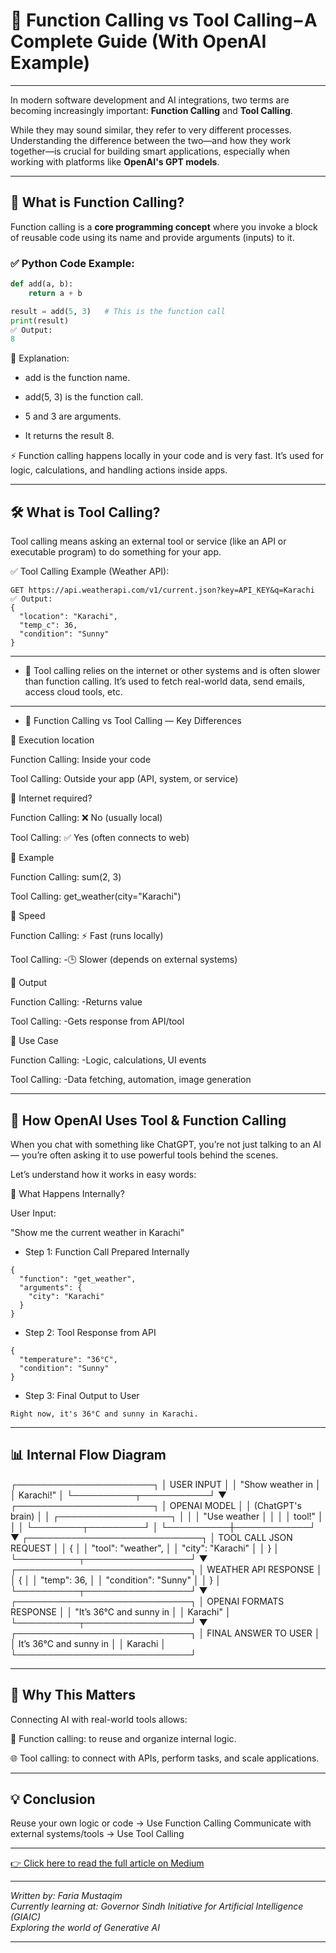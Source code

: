 # 🔧 Function Calling vs Tool Calling – A Complete Guide (With OpenAI Example)
---

In modern software development and AI integrations, two terms are becoming increasingly important: **Function Calling** and **Tool Calling**.

While they may sound similar, they refer to very different processes. Understanding the difference between the two—and how they work together—is crucial for building smart applications, especially when working with platforms like **OpenAI's GPT models**.

---

## 📌 What is Function Calling?

Function calling is a **core programming concept** where you invoke a block of reusable code using its name and provide arguments (inputs) to it.

### ✅ Python Code Example:

```python
def add(a, b):
    return a + b

result = add(5, 3)   # This is the function call
print(result)
✅ Output:
8
```

🔎 Explanation:

- add is the function name.

- add(5, 3) is the function call.

- 5 and 3 are arguments.

- It returns the result 8.

⚡ Function calling happens locally in your code and is very fast. It’s used for logic, calculations, and handling actions inside apps.

---

 ## 🛠️ What is Tool Calling?

Tool calling means asking an external tool or service (like an API or executable program) to do something for your app.

✅ Tool Calling Example (Weather API):

```
GET https://api.weatherapi.com/v1/current.json?key=API_KEY&q=Karachi
✅ Output:
{
  "location": "Karachi",
  "temp_c": 36,
  "condition": "Sunny"
}
```

---

- 📡 Tool calling relies on the internet or other systems and is often slower than function calling. It’s used to fetch real-world data, send emails, access cloud tools, etc.

---

- 🔁 Function Calling vs Tool Calling — Key Differences

🔹 Execution location

Function Calling: 
Inside your code

Tool Calling: 
Outside your app (API, system, or service)

🔹 Internet required?

Function Calling: 
❌ No (usually local)

Tool Calling: 
✅ Yes (often connects to web)

🔹 Example

Function Calling: 
sum(2, 3)

Tool Calling: 
get_weather(city="Karachi")

🔹 Speed

Function Calling: 
⚡ Fast (runs locally)

Tool Calling: 
-🕒 Slower (depends on external systems)

🔹 Output

Function Calling: 
-Returns value

Tool Calling: 
-Gets response from API/tool

🔹 Use Case

Function Calling: 
-Logic, calculations, UI events

Tool Calling: 
-Data fetching, automation, image generation

---

## 🤖 How OpenAI Uses Tool & Function Calling
When you chat with something like ChatGPT, you’re not just talking to an AI — you’re often asking it to use powerful tools behind the scenes.

Let’s understand how it works in easy words:

🧠 What Happens Internally?

User Input:

"Show me the current weather in Karachi"

- Step 1: Function Call Prepared Internally

```
{
  "function": "get_weather",
  "arguments": {
    "city": "Karachi"
  }
}
```

- Step 2: Tool Response from API

```
{
  "temperature": "36°C",
  "condition": "Sunny"
}
```

- Step 3: Final Output to User

```
Right now, it's 36°C and sunny in Karachi.
```
---

## 📊 Internal Flow Diagram

┌──────────────────────┐
│      USER INPUT      │
│ "Show weather in     │
│   Karachi!"          │
└──────────┬───────────┘
           ▼
┌──────────────────────┐
│   OPENAI MODEL        │
│ (ChatGPT's brain)     │
│ ┌──────────────────┐  │
│ │ "Use weather     │  │
│ │  tool!"          │  │
│ └────────┬─────────┘  │
└──────────┼────────────┘
           ▼
┌────────────────────────────┐
│  TOOL CALL JSON REQUEST     │
│  {                          │
│   "tool": "weather",        │
│   "city": "Karachi"         │
│  }                          │
└──────────┬─────────────────┘
           ▼
┌────────────────────────────┐
│  WEATHER API RESPONSE       │
│  {                          │
│   "temp": 36,               │
│   "condition": "Sunny"      │
│  }                          │
└──────────┬─────────────────┘
           ▼
┌────────────────────────────┐
│ OPENAI FORMATS RESPONSE     │
│  "It’s 36°C and sunny in    │
│   Karachi"                  │
└──────────┬─────────────────┘
           ▼
┌────────────────────────────┐
│  FINAL ANSWER TO USER       │
│  It’s 36°C and sunny in     │
│  Karachi                    │
└────────────────────────────┘

---

## 🧩 Why This Matters

Connecting AI with real-world tools allows:

🔄 Function calling: 
to reuse and organize internal logic.

🌐 Tool calling: 
to connect with APIs, perform tasks, and scale applications.

---

## 💡 Conclusion

Reuse your own logic or code → Use Function Calling
Communicate with external systems/tools → Use Tool Calling

---

[👉 Click here to read the full article on Medium](https://medium.com/@zainabmustaqeem123/a46e496934ce)

---

*Written by: Faria Mustaqim*  
*Currently learning at: Governor Sindh Initiative for Artificial Intelligence (GIAIC)*  
*Exploring the world of Generative AI*

---